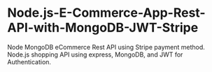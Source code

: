 # Node.js-E-Commerce-App-Rest-API-with-MongoDB-JWT-Stripe
Node MongoDB eCommerce Rest API using Stripe payment method. Node.js shopping API using express, MongoDB, and JWT for Authentication. 

